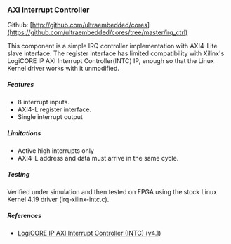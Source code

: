### AXI Interrupt Controller

Github:   [http://github.com/ultraembedded/cores](https://github.com/ultraembedded/cores/tree/master/irq_ctrl)

This component is a simple IRQ controller implementation with AXI4-Lite slave interface.
The register interface has limited compatibility with Xilinx's LogiCORE IP AXI Interrupt Controller(INTC) IP, enough so that the Linux Kernel driver works with it unmodified.

##### Features
* 8 interrupt inputs.
* AXI4-L register interface.
* Single interrupt output

##### Limitations
* Active high interrupts only
* AXI4-L address and data must arrive in the same cycle.

##### Testing
Verified under simulation and then tested on FPGA using the stock Linux Kernel 4.19 driver (irq-xilinx-intc.c).

##### References
* [LogiCORE IP AXI Interrupt Controller (INTC) (v4.1)](https://www.xilinx.com/support/documentation/ip_documentation/axi_intc/v4_1/pg099-axi-intc.pdf)
